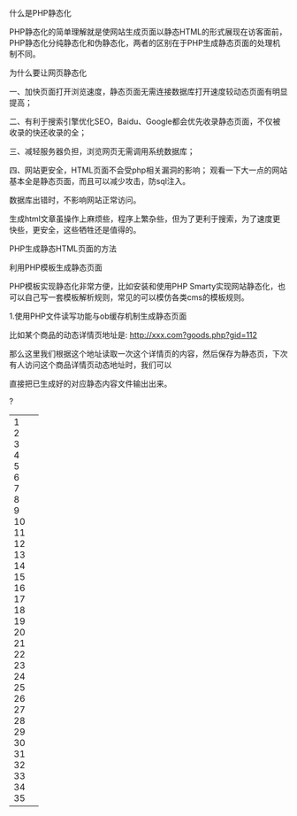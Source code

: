 什么是PHP静态化



PHP静态化的简单理解就是使网站生成页面以静态HTML的形式展现在访客面前，PHP静态化分纯静态化和伪静态化，两者的区别在于PHP生成静态页面的处理机制不同。



为什么要让网页静态化



一、加快页面打开浏览速度，静态页面无需连接数据库打开速度较动态页面有明显提高；

二、有利于搜索引擎优化SEO，Baidu、Google都会优先收录静态页面，不仅被收录的快还收录的全；

三、减轻服务器负担，浏览网页无需调用系统数据库；

四、网站更安全，HTML页面不会受php相关漏洞的影响； 观看一下大一点的网站基本全是静态页面，而且可以减少攻击，防sql注入。



数据库出错时，不影响网站正常访问。

生成html文章虽操作上麻烦些，程序上繁杂些，但为了更利于搜索，为了速度更快些，更安全，这些牺牲还是值得的。



PHP生成静态HTML页面的方法



利用PHP模板生成静态页面



PHP模板实现静态化非常方便，比如安装和使用PHP Smarty实现网站静态化，也可以自己写一套模板解析规则，常见的可以模仿各类cms的模板规则。



1.使用PHP文件读写功能与ob缓存机制生成静态页面

比如某个商品的动态详情页地址是: http://xxx.com?goods.php?gid=112

那么这里我们根据这个地址读取一次这个详情页的内容，然后保存为静态页，下次有人访问这个商品详情页动态地址时，我们可以

直接把已生成好的对应静态内容文件输出出来。



?

|   |   |
| - | - |
| 1<br>2<br>3<br>4<br>5<br>6<br>7<br>8<br>9<br>10<br>11<br>12<br>13<br>14<br>15<br>16<br>17<br>18<br>19<br>20<br>21<br>22<br>23<br>24<br>25<br>26<br>27<br>28<br>29<br>30<br>31<br>32<br>33<br>34<br>35 |  |
